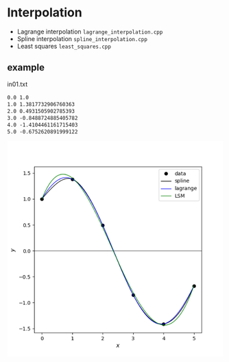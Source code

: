# Interpolation
- Lagrange interpolation `lagrange_interpolation.cpp` 
- Spline interpolation `spline_interpolation.cpp` 
- Least squares `least_squares.cpp`



## example
in01.txt
~~~
0.0 1.0
1.0 1.3817732906760363
2.0 0.4931505902785393
3.0 -0.8488724885405782
4.0 -1.4104461161715403
5.0 -0.6752620891999122
~~~
![fig](./out/data_fig1.png)
